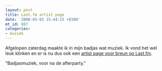 ```yaml
---
layout: post
title: Last.fm artist page
date: '2008-03-03 15:44:15 +0100'
mt_id: 887
categories:
- muziek
---
```

Afgelopen zaterdag maakte ik in mijn badjas wat muziek. Ik vond het wel leuk klinken en er is nu dus ook een <a href="http://www.last.fm/music/breun">artist page voor breun op Last.fm</a>.

"Badjasmuziek, voor na de afterparty."
